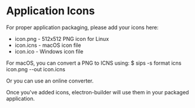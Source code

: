 
# Application Icons

For proper application packaging, please add your icons here:

- icon.png  - 512x512 PNG icon for Linux
- icon.icns - macOS icon file 
- icon.ico  - Windows icon file

For macOS, you can convert a PNG to ICNS using:
$ sips -s format icns icon.png --out icon.icns

Or you can use an online converter.

Once you've added icons, electron-builder will use them in your packaged application.
